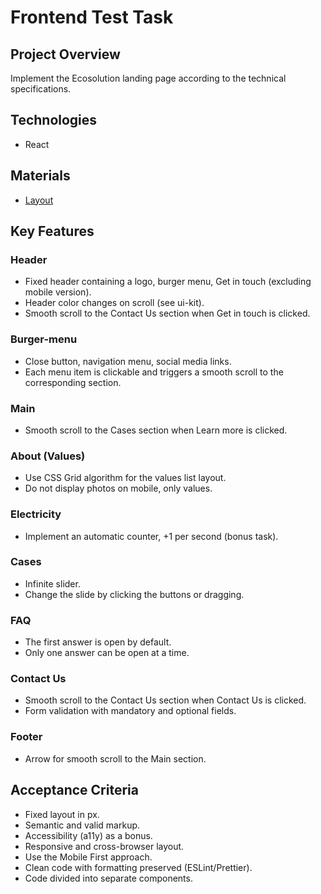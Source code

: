 # Frontend Test Task

## Project Overview

Implement the Ecosolution landing page according to the technical specifications.

## Technologies

- React

## Materials

- [Layout](https://www.figma.com/file/pTbhAbEXjsofeQHmtIE2tK/Ecosolution?type=design&node-id=136%3A1944&mode=design&t=dlfJhTEVY9V6T0vg-1)

## Key Features

### Header

- Fixed header containing a logo, burger menu, Get in touch (excluding mobile version).
- Header color changes on scroll (see ui-kit).
- Smooth scroll to the Contact Us section when Get in touch is clicked.

### Burger-menu

- Close button, navigation menu, social media links.
- Each menu item is clickable and triggers a smooth scroll to the corresponding section.

### Main

- Smooth scroll to the Cases section when Learn more is clicked.

### About (Values)

- Use CSS Grid algorithm for the values list layout.
- Do not display photos on mobile, only values.

### Electricity

- Implement an automatic counter, +1 per second (bonus task).

### Cases

- Infinite slider.
- Change the slide by clicking the buttons or dragging.

### FAQ

- The first answer is open by default.
- Only one answer can be open at a time.

### Contact Us

- Smooth scroll to the Contact Us section when Contact Us is clicked.
- Form validation with mandatory and optional fields.

### Footer

- Arrow for smooth scroll to the Main section.

## Acceptance Criteria

- Fixed layout in px.
- Semantic and valid markup.
- Accessibility (a11y) as a bonus.
- Responsive and cross-browser layout.
- Use the Mobile First approach.
- Clean code with formatting preserved (ESLint/Prettier).
- Code divided into separate components.
